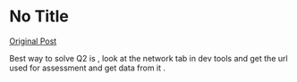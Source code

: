 # No Title

[Original Post](https://discourse.onlinedegree.iitm.ac.in/t/165959/234)

<p>Best way to solve Q2 is , look at the network tab in dev tools and get the url used for assessment and get data from it .</p>